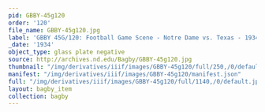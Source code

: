 ```yaml
---
pid: GBBY-45g120
order: '120'
file_name: GBBY-45g120.jpg
label: 'GBBY 45G/120: Football Game Scene - Notre Dame vs. Texas - 1934'
_date: '1934'
object_type: glass plate negative
source: http://archives.nd.edu/Bagby/GBBY-45g120.jpg
thumbnail: "/img/derivatives/iiif/images/GBBY-45g120/full/250,/0/default.jpg"
manifest: "/img/derivatives/iiif/images/GBBY-45g120/manifest.json"
full: "/img/derivatives/iiif/images/GBBY-45g120/full/1140,/0/default.jpg"
layout: bagby_item
collection: bagby
---
```


